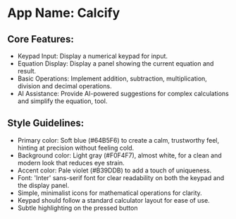 # **App Name**: Calcify

## Core Features:

- Keypad Input: Display a numerical keypad for input.
- Equation Display: Display a panel showing the current equation and result.
- Basic Operations: Implement addition, subtraction, multiplication, division and decimal operations.
- AI Assistance: Provide AI-powered suggestions for complex calculations and simplify the equation, tool.

## Style Guidelines:

- Primary color: Soft blue (#64B5F6) to create a calm, trustworthy feel, hinting at precision without feeling cold.
- Background color: Light gray (#F0F4F7), almost white, for a clean and modern look that reduces eye strain.
- Accent color: Pale violet (#B39DDB) to add a touch of uniqueness.
- Font: 'Inter' sans-serif font for clear readability on both the keypad and the display panel.
- Simple, minimalist icons for mathematical operations for clarity.
- Keypad should follow a standard calculator layout for ease of use.
- Subtle highlighting on the pressed button